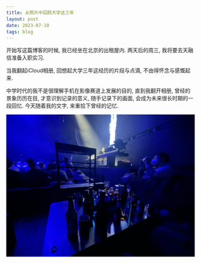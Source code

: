 ```yaml
---
title: 从照片中回顾大学这三年
layout: post
date: 2023-07-10
tags: blog
---
```


开始写这篇博客的时候, 我已经坐在北京的出租屋内. 两天后的周三, 我将要去天融信准备入职实习. 

当我翻起iCloud相册, 回想起大学三年这经历的片段与点滴, 不由得怀念与感慨起来. 

中学时代的我不是很理解手机在影像赛道上发展的目的, 直到我翻开相册, 曾经的景象历历在目, 才意识到记录的意义, 随手记录下的画面, 会成为未来很长时期的一段回忆. 今天随着我的文字, 来重拾下曾经的记忆.

![37078332-7621-49C8-801C-0110DAF66FDC_1_105_c](../image/37078332-7621-49C8-801C-0110DAF66FDC_1_105_c.jpeg)
